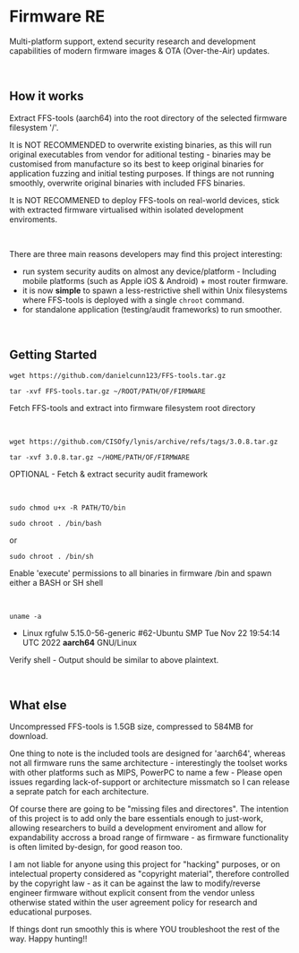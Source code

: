 <h1>Firmware RE</h1>

Multi-platform support, extend security research and development capabilities of modern firmware images & OTA (Over-the-Air) updates.

<br>

<h2>How it works</h2>

Extract FFS-tools (aarch64) into the root directory of the selected firmware filesystem '/'.

It is NOT RECOMMENDED to overwrite existing binaries, as this will run original executables from vendor for aditional testing - binaries may be customised from manufacture so its best to keep original binaries for application fuzzing and initial testing purposes. If things are not running smoothly, overwrite original binaries with included FFS binaries.

It is NOT RECOMMENED to deploy FFS-tools on real-world devices, stick with extracted firmware virtualised within isolated development enviroments.

<br>

There are three main reasons developers may find this project interesting:

* run system security audits on almost any device/platform - Including mobile platforms (such as Apple iOS & Android) + most router firmware.
* it is now **simple** to spawn a less-restrictive shell within Unix filesystems where FFS-tools is deployed with a single `chroot` command.
* for standalone application (testing/audit frameworks) to run smoother.

<br>

<h2>Getting Started</h2>

`wget https://github.com/danielcunn123/FFS-tools.tar.gz`

`tar -xvf FFS-tools.tar.gz ~/ROOT/PATH/OF/FIRMWARE`

Fetch FFS-tools and extract into firmware filesystem root directory

<br>

`wget https://github.com/CISOfy/lynis/archive/refs/tags/3.0.8.tar.gz`

`tar -xvf 3.0.8.tar.gz ~/HOME/PATH/OF/FIRMWARE`


OPTIONAL - Fetch & extract security audit framework

<br>

`sudo chmod u+x -R PATH/TO/bin`

`sudo chroot . /bin/bash`

or

`sudo chroot . /bin/sh`


Enable 'execute' permissions to all binaries in firmware /bin and spawn either a BASH or SH shell

<br>

`uname -a`

- Linux rgfulw 5.15.0-56-generic #62-Ubuntu SMP Tue Nov 22 19:54:14 UTC 2022 **aarch64** GNU/Linux

Verify shell - Output should be similar to above plaintext.

<br>

<h2>What else</h2>

Uncompressed FFS-tools is 1.5GB size, compressed to 584MB for download.

One thing to note is the included tools are designed for 'aarch64', whereas not all firmware runs the same architecture - interestingly the toolset works with other platforms such as MIPS, PowerPC to name a few - Please open issues regarding lack-of-support or architecture missmatch so I can release a seprate patch for each architecture.

Of course there are going to be "missing files and directores". The intention of this project is to add only the bare essentials enough to just-work, allowing researchers to build a development enviroment and allow for expandability accross a broad range of firmware - as firmware functionality is often limited by-design, for good reason too.

I am not liable for anyone using this project for "hacking" purposes, or on intelectual property considered as "copyright material", therefore controlled by the copyright law - as it can be against the law to modify/reverse engineer firmware without explicit consent from the vendor unless otherwise stated within the user agreement policy for research and educational purposes. 

If things dont run smoothly this is where YOU troubleshoot the rest of the way. Happy hunting!!
